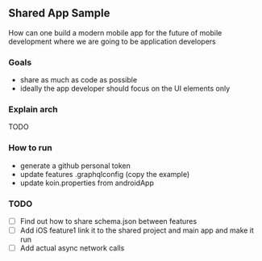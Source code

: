 ## Shared App Sample

How can one build a modern mobile app for the future of mobile development where we are going to be application developers

### Goals

- share as much as code as possible
- ideally the app developer should focus on the UI elements only

### Explain arch
TODO

### How to run

- generate a github personal token
- update features .graphqlconfig (copy the example)
- update koin.properties from androidApp

### TODO

- [ ] Find out how to share schema.json between features
- [ ] Add iOS feature1 link it to the shared project and main app and make it run
- [ ] Add actual async network calls 